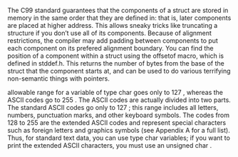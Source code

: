 The C99 standard guarantees that the components of a struct are stored in
memory in the same order that they are defined in: that is, later components are
placed at higher address. This allows sneaky tricks like truncating a structure
if you don’t use all of its components. Because of alignment restrictions, the
compiler may add padding between components to put each component on its
prefered alignment boundary.
You can find the position of a component within a struct using the offsetof
macro, which is defined in stddef.h. This returns the number of bytes from the
base of the struct that the component starts at, and can be used to do various
terrifying non-semantic things with pointers.

allowable range for a variable of type char goes
only to 127 , whereas the ASCII codes go to 255 . The ASCII codes are actually
divided into two parts. The standard ASCII codes go only to 127 ; this range includes all
letters, numbers, punctuation marks, and other keyboard symbols. The codes from 128 to
255 are the extended ASCII codes and represent special characters such as foreign letters
and graphics symbols (see Appendix A for a full list). Thus, for standard text data, you
can use type char variables; if you want to print the extended ASCII characters, you
must use an unsigned char .
